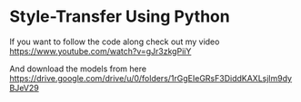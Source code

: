 # Style-Transfer Using Python
If you want to follow the code along check out my video
https://www.youtube.com/watch?v=gJr3zkgPiiY

And download the models from here
https://drive.google.com/drive/u/0/folders/1rGgEIeGRsF3DiddKAXLsjlm9dyBJeV29
